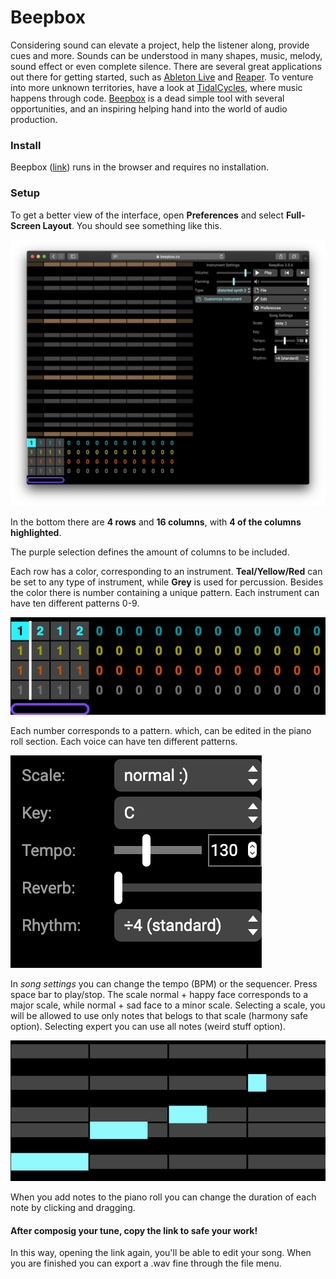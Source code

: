 # Beepbox

Considering sound can elevate a project, help the listener along, provide cues and more. Sounds can be understood in many shapes, music, melody, sound effect or even complete silence. There are several great applications out there for getting started, such as [Ableton Live](http://ableton.com/) and [Reaper](https://www.reaper.fm/). To venture into more unknown territories, have a look at [TidalCycles](https://tidalcycles.org/index.php/Welcome), where music happens through code.  [Beepbox](https://www.beepbox.co/) is a dead simple tool with several opportunities, and an inspiring helping hand into the world of audio production. 

### Install

Beepbox \([link](https://www.beepbox.co/#8n31s0k0l00e03t2mm0a7g0fj07i0r1o3210T5v1L4ua3q1d4f7y5z1C0c4h0HTP9Bx99sp99900T0v1L4u86q1d4f9y0z9C0w6c0h3T1v1L4u30q1d5f9y1z7C1c0A9F4B0V1Q19e4Pb631E0067T4v1L4uf0q1z6666ji8k8k3jSBKSJJAArriiiiii07JCABrzrrrrrrr00YrkqHrsrrrrjr005zrAqzrjzrrqr1jRjrqGGrrzsrsA099ijrABJJJIAzrrtirqrqjqixzsrAjrqjiqaqqysttAJqjikikrizrHtBJJAzArzrIsRCITKSS099ijrAJS____Qg99habbCAYrDzh00b4h400000000h4g000000014h000000004h400000000p16000000)\) runs in the browser and requires no installation.

### Setup

To get a better view of the interface, open **Preferences** and select **Full-Screen Layout**. You should see something like this.

![](../../../.gitbook/assets/beepbox-interface.png)

In the bottom there are **4 rows** and **16 columns**, with **4 of the columns highlighted**. 

The purple selection defines the amount of columns to be included.

Each row has a color, corresponding to an instrument. **Teal/Yellow/Red** can be set to any type of instrument, while **Grey** is used for percussion. Besides the color there is number containing a unique pattern. Each instrument can have ten different patterns 0-9.

![](../../../.gitbook/assets/immagine%20%284%29.png)



Each number corresponds to a pattern. which,  can be edited in the piano roll section.  Each voice can have ten different patterns.

![](../../../.gitbook/assets/immagine%20%2811%29.png)

In _song settings_ you can change the tempo \(BPM\) or the sequencer. Press space bar to play/stop. The scale normal + happy face corresponds to a major scale, while normal + sad face to a minor scale. Selecting a scale, you will be allowed to use only notes that belogs to that scale \(harmony safe option\). Selecting expert you can use all notes \(weird stuff option\).

![](../../../.gitbook/assets/immagine%20%287%29.png)

When you add notes to the piano roll you can change the duration of each note by clicking and dragging.

#### After composig your tune, copy the link to safe your work! 

In this way, opening the link again, you'll be able to edit your song. When you are finished you can export a .wav fine through the file menu.

